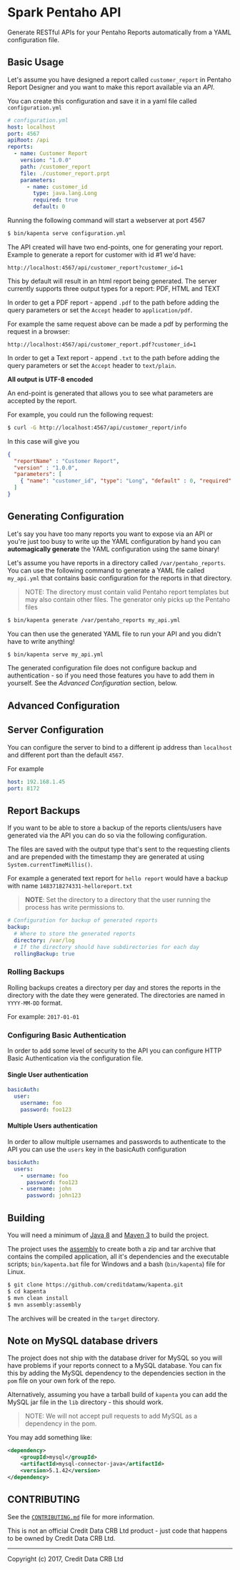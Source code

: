 Spark Pentaho API
=

Generate RESTful APIs for your Pentaho Reports automatically from
a YAML configuration file.

## Basic Usage

Let's assume you have designed a report called `customer_report` in Pentaho Report Designer
and you want to make this report available via an *API*.

You can create this configuration  and save it in a yaml file called `configuration.yml`

```yaml
# configuration.yml
host: localhost
port: 4567
apiRoot: /api
reports:
  - name: Customer Report
    version: "1.0.0"
    path: /customer_report
    file: ./customer_report.prpt
    parameters:
      - name: customer_id
        type: java.lang.Long
        required: true
        default: 0
```

Running the following command will start a webserver at port 4567

```bash
$ bin/kapenta serve configuration.yml
```

The API created will have two end-points, one for generating your report.
Example to generate a report for customer with id #1 we'd have:

`http://localhost:4567/api/customer_report?customer_id=1`

This by default will result in an html report being generated. The server currently
supports three output types for a report: PDF, HTML and TEXT

In order to get a PDF report - append `.pdf` to the path before adding the query
parameters or set the `Accept` header to `application/pdf`.

For example the same request above can be made a pdf by performing the request in a browser:

`http://localhost:4567/api/customer_report.pdf?customer_id=1`

In order to get a Text report - append `.txt` to the path before adding the query
parameters or set the `Accept` header to `text/plain`.

**All output is UTF-8 encoded**

An end-point is generated that allows you to see what parameters are accepted 
by the report.

For example, you could run the following request: 

```bash
$ curl -G http://localhost:4567/api/customer_report/info
```

In this case will give you 

```json
{
  "reportName" : "Customer Report",
  "version" : "1.0.0",
  "parameters": [
    { "name": "customer_id", "type": "Long", "default" : 0, "required": true }
  ]
}
```

## Generating Configuration

Let's say you have too many reports you want to expose via an API or you're just too busy to write up the YAML
configuration by hand you can **automagically generate** the YAML configuration using the same binary!

Let's assume you have reports in a directory called `/var/pentaho_reports`. You can use the following
command to generate a YAML file called `my_api.yml` that contains basic configuration for the reports
in that directory.

> NOTE: The directory must contain valid Pentaho report templates but may also contain other files. The
> generator only picks up the Pentaho files

```sh
$ bin/kapenta generate /var/pentaho_reports my_api.yml
```

You can then use the generated YAML file to run your API and you didn't have to write anything!

```sh
$ bin/kapenta serve my_api.yml
```

The generated configuration file does not configure backup and authentication - so if you
need those features you have to add them in yourself. See the *Advanced Configuration* section, below.

## Advanced Configuration

## Server Configuration

You can configure the server to bind to a different ip address than `localhost` and
different port than the default `4567`.

For example

```yaml
host: 192.168.1.45
port: 8172
```

## Report Backups

If you want to be able to store a backup of the reports clients/users have generated via the API
you can do so via the following configuration.

The files are saved with the output type that's sent to the requesting clients and are prepended
with the timestamp they are generated at using `System.currentTimeMillis()`.

For example a generated text report for `hello report` would have a backup with name `1483718274331-helloreport.txt`

> **NOTE**: Set the directory to a directory that the user running the process has write permissions to.

```yaml
# Configuration for backup of generated reports
backup:
  # Where to store the generated reports
  directory: /var/log
  # If the directory should have subdirectories for each day
  rollingBackup: true
```

### Rolling Backups

Rolling backups creates a directory per day and stores the reports in the directory
with the date they were generated. The directories are named in `YYYY-MM-DD` format.

For example: `2017-01-01`

### Configuring Basic Authentication

In order to add some level of security to the API you can configure HTTP Basic Authentication via
the configuration file.

#### Single User authentication

```yaml
basicAuth:
  user:
    username: foo
    password: foo123
```

#### Multiple Users authentication

In order to allow multiple usernames and passwords to authenticate to the API you can use
the `users` key in the basicAuth configuration

```yaml
basicAuth:
  users:
    - username: foo
      password: foo123
    - username: john
      password: john123
```

## Building

You will need a minimum of [Java 8](http://www.oracle.com/technetwork/java/javase/downloads/index.html) 
and [Maven 3](https://maven.apache.org/) to build the project.

The project uses the [assembly](https://maven.apache.org/plugins/maven-assembly-plugin/usage.html) 
to create both a zip and tar archive
that contains the compiled application, all it's dependencies and the executable 
scripts; `bin/kapenta.bat` file for Windows and a bash (`bin/kapenta`)
file for Linux.

```sh
$ git clone https://github.com/creditdatamw/kapenta.git
$ cd kapenta
$ mvn clean install
$ mvn assembly:assembly
```

The archives will be created in the `target` directory.

## Note on MySQL database drivers

The project does not ship with the database driver for MySQL so you will have problems
if your reports connect to a MySQL database. You can fix this by adding the MySQL 
dependency to the dependencies section in the `pom` file on your own fork of the repo.

Alternatively, assuming you have a tarball build of `kapenta` you can add 
the MySQL jar file in the `lib` directory - this should work.

> NOTE: We will not accept pull requests to add MySQL as a dependency in the pom.

You may add something like:

```xml
<dependency>
	<groupId>mysql</groupId>
	<artifactId>mysql-connector-java</artifactId>
	<version>5.1.42</version>
</dependency>
```

## CONTRIBUTING

See the [`CONTRIBUTING.md`](CONTRIBUTING.md) file for more information.



This is not an official Credit Data CRB Ltd product  - just code that 
happens to be owned by Credit Data CRB Ltd.

---

Copyright (c) 2017, Credit Data CRB Ltd